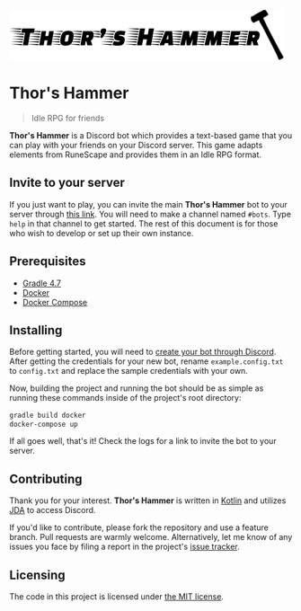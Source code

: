 ![Logo of Thor's Hammer](thors-hammer-logo.png)

# Thor's Hammer
> Idle RPG for friends

**Thor's Hammer** is a Discord bot which provides a text-based game that you can 
play with your friends on your Discord server. This game adapts elements from
RuneScape and provides them in an Idle RPG format.

## Invite to your server
If you just want to play, you can invite the main **Thor's Hammer** bot to your 
server through [this link](https://discordapp.com/oauth2/authorize?client_id=442496247933173760&scope=bot). 
You will need to make a channel named `#bots`. Type `help` in that channel 
to get started. The rest of this document is for those who wish to develop or 
set up their own instance.


## Prerequisites

* [Gradle 4.7](https://gradle.org/install/)
* [Docker](https://docs.docker.com/install/)
* [Docker Compose](https://docs.docker.com/compose/)

## Installing

Before getting started, you will need to [create your bot through Discord](https://discordapp.com/developers/applications/me). 
After getting the credentials for your new bot, rename `example.config.txt` 
to `config.txt` and replace the sample credentials with your own.

Now, building the project and running the bot should be as simple as running 
these commands inside of the project's root directory:

```shell
gradle build docker
docker-compose up
```

If all goes well, that's it! Check the logs for a link to invite the bot to 
your server.

## Contributing

Thank you for your interest. **Thor's Hammer** is written in [Kotlin](https://kotlinlang.org/) 
and utilizes [JDA](https://github.com/DV8FromTheWorld/JDA) to access Discord.

If you'd like to contribute, please fork the repository and use a feature 
branch. Pull requests are warmly welcome. Alternatively, let me know of any 
issues you face by filing a report in the project's 
[issue tracker](https://github.com/ChristianLowe/ThorsHammer/issues).

## Licensing

The code in this project is licensed under [the MIT license](https://tldrlegal.com/license/mit-license).
